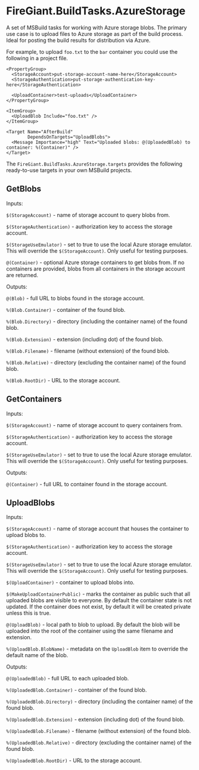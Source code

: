 # FireGiant.BuildTasks.AzureStorage

A set of MSBuild tasks for working with Azure storage blobs. The primary use case is to upload files to Azure storage as part of the build process. Ideal for posting the build results for distribution via Azure.

For example, to upload `foo.txt` to the `bar` container you could use the following in a project file.

    <PropertyGroup>
      <StorageAccount>put-storage-account-name-here</StorageAccount>
      <StorageAuthentication>put-storage-authentication-key-here</StorageAuthentication>

      <UploadContainer>test-uploads</UploadContainer>
    </PropertyGroup>

    <ItemGroup>
      <UploadBlob Include="foo.txt" />
    </ItemGroup>

    <Target Name="AfterBuild"
            DependsOnTargets="UploadBlobs">
      <Message Importance="high" Text="Uploaded blobs: @(UploadedBlob) to container: %(Container)" />
    </Target>

The `FireGiant.BuildTasks.AzureStorage.targets` provides the following ready-to-use targets in your own MSBuild projects.

## GetBlobs

Inputs:

`$(StorageAccount)` - name of storage account to query blobs from.

`$(StorageAuthentication)` - authorization key to access the storage account.

`$(StorageUseEmulator)` - set to true to use the local Azure storage emulator. This will override the `$(StorageAccount)`. Only useful for testing purposes.

`@(Container)` - optional Azure storage containers to get blobs from. If no containers are provided, blobs from all containers in the storage account are returned.

Outputs:

`@(Blob)` - full URL to blobs found in the storage account.

`%(Blob.Container)` - container of the found blob.

`%(Blob.Directory)` - directory (including the container name) of the found blob.

`%(Blob.Extension)` - extension (including dot) of the found blob.

`%(Blob.Filename)` - filename (without extension) of the found blob.

`%(Blob.Relative)` - directory (excluding the container name) of the found blob.

`%(Blob.RootDir)` - URL to the storage account.

## GetContainers

Inputs:

`$(StorageAccount)` - name of storage account to query containers from.

`$(StorageAuthentication)` - authorization key to access the storage account.

`$(StorageUseEmulator)` - set to true to use the local Azure storage emulator. This will override the `$(StorageAccount)`. Only useful for testing purposes.

Outputs:

`@(Container)` - full URL to container found in the storage account.

## UploadBlobs

Inputs:

`$(StorageAccount)` - name of storage account that houses the container to upload blobs to.

`$(StorageAuthentication)` - authorization key to access the storage account.

`$(StorageUseEmulator)` - set to true to use the local Azure storage emulator. This will override the `$(StorageAccount)`. Only useful for testing purposes.

`$(UploadContainer)` - container to upload blobs into.

`$(MakeUploadContainerPublic)` - marks the container as public such that all uploaded blobs are visible to everyone. By default the container state is not updated. If the container does not exist, by default it will be created private unless this is true.

`@(UploadBlob)` - local path to blob to upload. By default the blob will be uploaded into the root of the container using the same filename and extension.

`%(UploadBlob.BlobName)` - metadata on the `UploadBlob` item to override the default name of the blob.

Outputs:

`@(UploadedBlob)` - full URL to each uploaded blob.

`%(UploadedBlob.Container)` - container of the found blob.

`%(UploadedBlob.Directory)` - directory (including the container name) of the found blob.

`%(UploadedBlob.Extension)` - extension (including dot) of the found blob.

`%(UploadedBlob.Filename)` - filename (without extension) of the found blob.

`%(UploadedBlob.Relative)` - directory (excluding the container name) of the found blob.

`%(UploadedBlob.RootDir)` - URL to the storage account.
